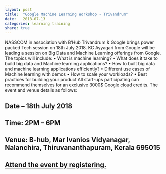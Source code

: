 ```yaml
---
layout: post
title:  "Google Machine Learning Workshop - Trivandrum"
date:   2018-07-13
categories: learning training
share: true
---
```

NASSCOM in association with B’Hub Trivandrum & Google brings power packed Tech session on 18th July 2018. KC Ayyagari from Google will be leading a session on Big Data and Machine Learning offerings from Google. The topics will include:
•	What is machine learning?
•	What does it take to build big data and Machine learning applications?
•	How to built big data and machine learning applications efficiently?
•	Different use cases of Machine learning with demos
•	How to scale your workloads?
•	Best practices for building your product 
All start-ups participating can recommend themselves for an exclusive 3000$ Google cloud credits. 
The event and venue details as follows:

## Date – 18th July 2018
## Time: 2PM – 6PM
## Venue: B-hub, Mar Ivanios Vidyanagar, Nalanchira, Thiruvananthapuram, Kerala 695015

## [Attend the event by registering.](https://docs.google.com/forms/d/e/1FAIpQLSfuQaSVYHasr05GUaP-vszauESFWgo_H5-RanXdWHlybVTA4g/viewform)

